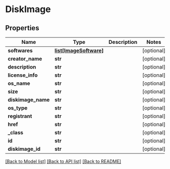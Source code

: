 # DiskImage

## Properties
Name | Type | Description | Notes
------------ | ------------- | ------------- | -------------
**softwares** | [**list[ImageSoftware]**](ImageSoftware.md) |  | [optional] 
**creator_name** | **str** |  | [optional] 
**description** | **str** |  | [optional] 
**license_info** | **str** |  | [optional] 
**os_name** | **str** |  | [optional] 
**size** | **str** |  | [optional] 
**diskimage_name** | **str** |  | [optional] 
**os_type** | **str** |  | [optional] 
**registrant** | **str** |  | [optional] 
**href** | **str** |  | [optional] 
**_class** | **str** |  | [optional] 
**id** | **str** |  | [optional] 
**diskimage_id** | **str** |  | [optional] 

[[Back to Model list]](../README.md#documentation-for-models) [[Back to API list]](../README.md#documentation-for-api-endpoints) [[Back to README]](../README.md)


